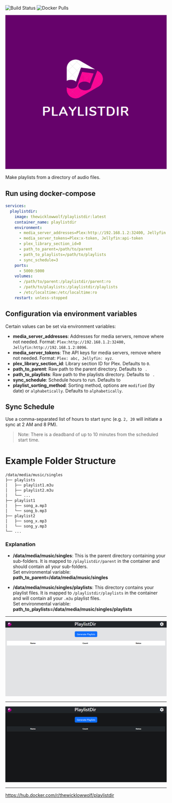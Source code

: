 ![Build Status](https://github.com/TheWicklowWolf/PlaylistDir/actions/workflows/main.yml/badge.svg)
![Docker Pulls](https://img.shields.io/docker/pulls/thewicklowwolf/playlistdir.svg)

<img src="https://raw.githubusercontent.com/TheWicklowWolf/PlaylistDir/main/src/static/playlistdir.png" alt="logo">


Make playlists from a directory of audio files.


## Run using docker-compose

```yaml
services:
  playlistdir:
    image: thewicklowwolf/playlistdir:latest
    container_name: playlistdir
    environment:
      - media_server_addresses=Plex:http://192.168.1.2:32400, Jellyfin:http://192.168.1.2:8096
      - media_server_tokens=Plex:x-token, Jellyfin:api-token
      - plex_library_section_id=0
      - path_to_parent=/path/to/parent
      - path_to_playlists=/path/to/playlists
      - sync_schedule=3
    ports:
      - 5000:5000
    volumes:
      - /path/to/parent:/playlistdir/parent:ro
      - /path/to/playlists:/playlistdir/playlists
      - /etc/localtime:/etc/localtime:ro
    restart: unless-stopped
```

## Configuration via environment variables

Certain values can be set via environment variables:

* __media_server_addresses__: Addresses for media servers, remove where not needed. Format: `Plex:http://192.168.1.2:32400, Jellyfin:http://192.168.1.2:8096`.
* __media_server_tokens__: The API keys for media servers, remove where not needed. Format: `Plex: abc, Jellyfin: xyz`.
* __plex_library_section_id__: Library section ID for Plex. Defaults to `0`.
* __path_to_parent__:  Raw path to the parent directory. Defaults to ` `.
* __path_to_playlists__: Raw path to the playlists directory. Defaults to ` `.
* __sync_schedule__: Schedule hours to run. Defaults to ` `
* __playlist_sorting_method__: Sorting method, options are `modified` (by date) or `alphabetically`. Defaults to `alphabetically`.


## Sync Schedule

Use a comma-separated list of hours to start sync (e.g. `2, 20` will initiate a sync at 2 AM and 8 PM).
> Note: There is a deadband of up to 10 minutes from the scheduled start time.


# Example Folder Structure


```
/data/media/music/singles
├── playlists
│   ├── playlist1.m3u
│   ├── playlist2.m3u
│   └── ...
├── playlist1
│   ├── song_a.mp3
│   └── song_b.mp3
├── playlist2
│   ├── song_x.mp3
│   └── song_y.mp3
└── ...

```

### Explanation

- **/data/media/music/singles**: This is the parent directory containing your sub-folders. It is mapped to `/playlistdir/parent` in the container and should contain all your sub-folders.  
Set environmental variable: **path_to_parent=/data/media/music/singles**



- **/data/media/music/singles/playlists**: This directory contains your playlist files. It is mapped to `/playlistdir/playlists` in the container and will contain all your `.m3u` playlist files.  
Set environmental variable: **path_to_playlists=/data/media/music/singles/playlists**

---

<img src="https://raw.githubusercontent.com/TheWicklowWolf/PlaylistDir/main/src/static/light.png" alt="light">

---

<img src="https://raw.githubusercontent.com/TheWicklowWolf/PlaylistDir/main/src/static/dark.png" alt="dark">

---

https://hub.docker.com/r/thewicklowwolf/playlistdir
